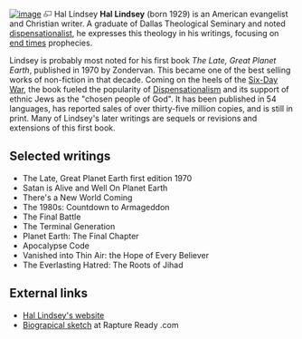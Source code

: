 [![image](images/3/33/Lindsey.jpg)](http://www.theopedia.com/File:Lindsey.jpg)
[![image](data:image/png;base64,iVBORw0KGgoAAAANSUhEUgAAAA8AAAALCAAAAACFLIiAAAAAAnRSTlMA/1uRIrUAAABPSURBVAjXY/j///+5vXDwjAHIr26ZAgXZe8H8a/+hoIcw/9nevdVL9+79DuPvzQYZFPUezu8BMZLXgkExnD8HAu6hqv//n+HZVjD4DuUDAKlChD3fj6aPAAAAAElFTkSuQmCC)](http://www.theopedia.com/File:Lindsey.jpg "Enlarge")
Hal Lindsey
**Hal Lindsey** (born 1929) is an American evangelist and Christian
writer. A graduate of Dallas Theological Seminary and noted
[dispensationalist](Dispensationalism "Dispensationalism"), he
expresses this theology in his writings, focusing on
[end times](End_times "End times") prophecies.

Lindsey is probably most noted for his first book
*The Late, Great Planet Earth*, published in 1970 by Zondervan.
This became one of the best selling works of non-fiction in that
decade. Coming on the heels of the
[Six-Day War](http://www.wikipedia.org/wiki/Six-Day_War "wikipedia:Six-Day War"),
the book fueled the popularity of
[Dispensationalism](Dispensationalism "Dispensationalism") and its
support of ethnic Jews as the "chosen people of God". It has been
published in 54 languages, has reported sales of over thirty-five
million copies, and is still in print. Many of Lindsey's later
writings are sequels or revisions and extensions of this first
book.


## Selected writings

-   The Late, Great Planet Earth first edition 1970
-   Satan is Alive and Well On Planet Earth
-   There's a New World Coming
-   The 1980s: Countdown to Armageddon
-   The Final Battle
-   The Terminal Generation
-   Planet Earth: The Final Chapter
-   Apocalypse Code
-   Vanished into Thin Air: the Hope of Every Believer
-   The Everlasting Hatred: The Roots of Jihad

## External links

-   [Hal Lindsey's website](http://www.hallindseyoracle.com/)
-   [Biograpical sketch](http://www.raptureready.com/who/Hal_Lindsey.html)
    at Rapture Ready .com



